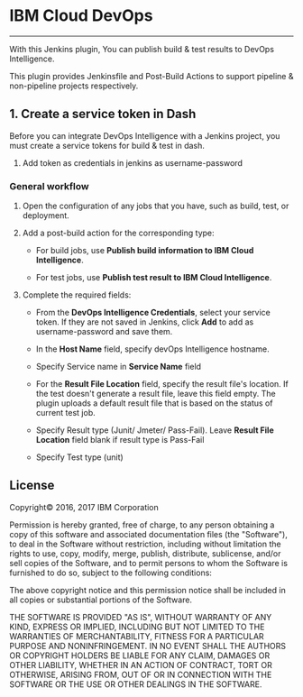 # IBM Cloud DevOps

---

With this Jenkins plugin, You can publish build & test results to DevOps Intelligence.

This plugin provides Jenkinsfile and Post-Build Actions to support pipeline & non-pipeline projects respectively.

## 1. Create a service token in Dash

Before you can integrate DevOps Intelligence with a Jenkins project, you must create a service tokens for build & test in dash.

1. Add token as credentials in jenkins as username-password

### General workflow

1. Open the configuration of any jobs that you have, such as build, test, or deployment.

2. Add a post-build action for the corresponding type:

   * For build jobs, use **Publish build information to IBM Cloud Intelligence**.

   * For test jobs, use **Publish test result to IBM Cloud Intelligence**.

3. Complete the required fields:

   * From the **DevOps Intelligence Credentials**, select your service token. If they are not saved in Jenkins, click **Add** to add as username-password and save them. 

   * In the **Host Name** field, specify devOps Intelligence hostname.

   * Specify Service name in **Service Name** field

   * For the **Result File Location** field, specify the result file's location. If the test doesn't generate a result file, leave this field empty. The plugin uploads a default result file that is based on the status of current test job.

   * Specify Result type (Junit/ Jmeter/ Pass-Fail). Leave **Result File Location** field blank if result type is Pass-Fail
   
   * Specify Test type (unit)

## License

Copyright&copy; 2016, 2017 IBM Corporation

Permission is hereby granted, free of charge, to any person obtaining a copy of this software and associated documentation files (the "Software"), to deal in the Software without restriction, including without limitation the rights to use, copy, modify, merge, publish, distribute, sublicense, and/or sell copies of the Software, and to permit persons to whom the Software is furnished to do so, subject to the following conditions:

The above copyright notice and this permission notice shall be included in all copies or substantial portions of the Software.

THE SOFTWARE IS PROVIDED "AS IS", WITHOUT WARRANTY OF ANY KIND, EXPRESS OR IMPLIED, INCLUDING BUT NOT LIMITED TO THE WARRANTIES OF MERCHANTABILITY, FITNESS FOR A PARTICULAR PURPOSE AND NONINFRINGEMENT. IN NO EVENT SHALL THE AUTHORS OR COPYRIGHT HOLDERS BE LIABLE FOR ANY CLAIM, DAMAGES OR OTHER LIABILITY, WHETHER IN AN ACTION OF CONTRACT, TORT OR OTHERWISE, ARISING FROM, OUT OF OR IN CONNECTION WITH THE SOFTWARE OR THE USE OR OTHER DEALINGS IN THE SOFTWARE.
